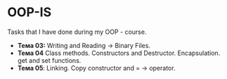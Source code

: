 # OOP-IS
 Tasks that I have done during my OOP - course.
 - **Тема 03:** Writing and Reading -> Binary Files.
- **Тема 04** Class methods. Constructors and Destructor. Encapsulation. get and set functions.
- **Тема 05**: Linking. Copy constructor and = -> operator.
